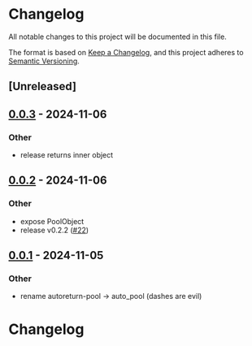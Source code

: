 # Changelog

All notable changes to this project will be documented in this file.

The format is based on [Keep a Changelog](https://keepachangelog.com/en/1.0.0/),
and this project adheres to [Semantic Versioning](https://semver.org/spec/v2.0.0.html).

## [Unreleased]

## [0.0.3](https://github.com/Sild/libs_rs/compare/auto_pool-v0.0.2...auto_pool-v0.0.3) - 2024-11-06

### Other

- release returns inner object

## [0.0.2](https://github.com/Sild/libs_rs/compare/auto_pool-v0.0.1...auto_pool-v0.0.2) - 2024-11-06

### Other

- expose PoolObject
- release v0.2.2 ([#22](https://github.com/Sild/libs_rs/pull/22))

## [0.0.1](https://github.com/Sild/libs_rs/releases/tag/auto_pool-v0.0.1) - 2024-11-05

### Other

- rename autoreturn-pool -> auto_pool (dashes are evil)
# Changelog
